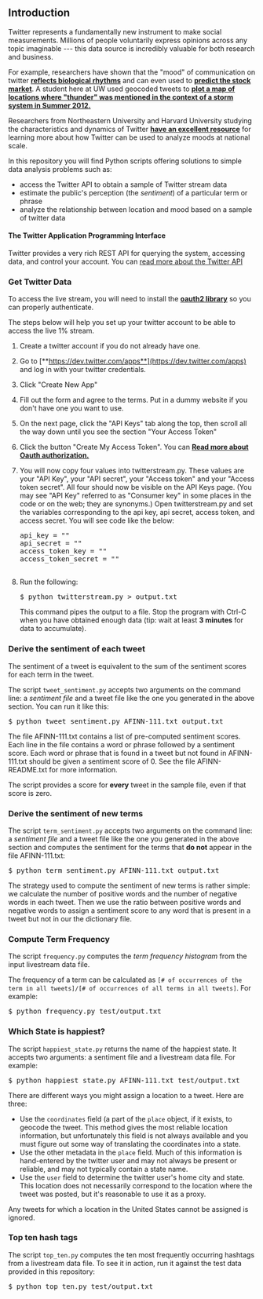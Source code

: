 ## Introduction

Twitter represents a fundamentally new instrument to make social measurements. Millions of people voluntarily express opinions across any topic imaginable --- this data source is incredibly valuable for both research and business.

For example, researchers have shown that the "mood" of communication on twitter [**reflects biological rhythms**](http://www.nytimes.com/2011/09/30/science/30twitter.html) and can even used to [**predict the stock market**](http://arxiv.org/pdf/1010.3003&embedded=true). A student here at UW used geocoded tweets to [**plot a map of locations where "thunder" was mentioned in the context of a storm system in Summer 2012.**](http://cliffmass.blogspot.com/2012/07/thunderstorm-fest.html)

Researchers from Northeastern University and Harvard University studying the characteristics and dynamics of Twitter [**have an excellent resource**](http://www.ccs.neu.edu/home/amislove/twittermood/) for learning more about how Twitter can be used to analyze moods at national scale.

In this repository you will find Python scripts offering solutions to simple data analysis problems such as:

*   access the Twitter API to obtain a sample of Twitter stream data
*   estimate the public's perception (the _sentiment_) of a particular term or phrase
*   analyze the relationship between location and mood based on a sample of twitter data

#### The Twitter Application Programming Interface

Twitter provides a very rich REST API for querying the system, accessing data, and control your account. You can [read more about the Twitter API](https://dev.twitter.com/docs)

### Get Twitter Data

To access the live stream, you will need to install the [**oauth2 library**](http://pypi.python.org/pypi/oauth2/) so you can properly authenticate.

The steps below will help you set up your twitter account to be able to access the live 1% stream.

1.  Create a twitter account if you do not already have one.
2.  Go to [**https://dev.twitter.com/apps**](https://dev.twitter.com/apps) and log in with your twitter credentials.
3.  Click "Create New App"
4.  Fill out the form and agree to the terms. Put in a dummy website if you don't have one you want to use.
5.  On the next page, click the "API Keys" tab along the top, then scroll all the way down until you see the section "Your Access Token"
6.  Click the button "Create My Access Token". You can [**Read more about Oauth authorization.**](https://dev.twitter.com/docs/auth)
7.  You will now copy four values into twitterstream.py. These values are your "API Key", your "API secret", your "Access token" and your "Access token secret". All four should now be visible on the API Keys page. (You may see "API Key" referred to as "Consumer key" in some places in the code or on the web; they are synonyms.) Open twitterstream.py and set the variables corresponding to the api key, api secret, access token, and access secret. You will see code like the below:

    <pre>api_key = "<Enter api key>"
    api_secret = "<Enter api secret>"
    access_token_key = "<Enter your access token key here>"
    access_token_secret = "<Enter your access token secret here>"

    </pre>

8.  Run the following: 

    <pre>$ python twitterstream.py > output.txt</pre>

    This command pipes the output to a file. Stop the program with Ctrl-C when you have obtained enough data (tip: wait at least **3 minutes** for data to accumulate). 

### Derive the sentiment of each tweet

The sentiment of a tweet is equivalent to the sum of the sentiment scores for each term in the tweet.

The script `tweet_sentiment.py` accepts two arguments on the command line: a _sentiment file_ and a tweet file like the one you generated in the above section. You can run it like this:

<pre>$ python tweet_sentiment.py AFINN-111.txt output.txt</pre>

The file AFINN-111.txt contains a list of pre-computed sentiment scores. Each line in the file contains a word or phrase followed by a sentiment score. Each word or phrase that is found in a tweet but not found in AFINN-111.txt should be given a sentiment score of 0\. See the file AFINN-README.txt for more information.

The script provides a score for **every** tweet in the sample file, even if that score is zero. 

### Derive the sentiment of new terms

The script `term_sentiment.py` accepts two arguments on the command line: a _sentiment file_ and a tweet file like the one you generated in the above section and computes the sentiment for the terms that **do not** appear in the file AFINN-111.txt:

<pre>$ python term_sentiment.py AFINN-111.txt output.txt</pre>

The strategy used to compute the sentiment of new terms is rather simple: we calculate the number of positive words and the number of negative words in each tweet. Then we use the ratio between positive words and negative words to assign a sentiment score to any word that is present in a tweet but not in our the dictionary file. 

### Compute Term Frequency

The script `frequency.py` computes the _term frequency histogram_ from the input livestream data file.

The frequency of a term can be calculated as `[# of occurrences of the term in all tweets]/[# of occurrences of all terms in all tweets]`. For example: 

<pre>$ python frequency.py test/output.txt </pre>

### Which State is happiest?

The script `happiest_state.py` returns the name of the happiest state. It accepts two arguments: a sentiment file and a livestream data file. For example:

<pre>$ python happiest_state.py AFINN-111.txt test/output.txt </pre>

There are different ways you might assign a location to a tweet. Here are three:

*   Use the `coordinates` field (a part of the `place` object, if it exists, to geocode the tweet. This method gives the most reliable location information, but unfortunately this field is not always available and you must figure out some way of translating the coordinates into a state.
*   Use the other metadata in the `place` field. Much of this information is hand-entered by the twitter user and may not always be present or reliable, and may not typically contain a state name.
*   Use the `user` field to determine the twitter user's home city and state. This location does not necessarily correspond to the location where the tweet was posted, but it's reasonable to use it as a proxy.

Any tweets for which a location in the United States cannot be assigned is ignored. 

### Top ten hash tags

The script `top_ten.py` computes the ten most frequently occurring hashtags from a livestream data file. To see it in action, run it against the test data provided in this repository: 

<pre>$ python top_ten.py test/output.txt</pre>

